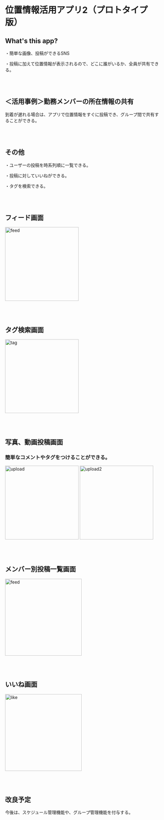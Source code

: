 # 位置情報活用アプリ2（プロトタイプ版）

## What's this app?
・簡単な画像、投稿ができるSNS

・投稿に加えて位置情報が表示されるので、どこに誰がいるか、全員が共有できる。

<br><br>


## ＜活用事例＞勤務メンバーの所在情報の共有
到着が遅れる場合は、アプリで位置情報をすぐに投稿でき、グループ間で共有することができる。

<br><br>

## その他
・ユーザーの投稿を時系列順に一覧できる。

・投稿に対していいねができる。

・タグを検索できる。

<br><br>

## フィード画面
<img width="240" alt="feed" src="https://user-images.githubusercontent.com/45345968/57509018-1a6c9100-733e-11e9-8410-c1739c742a26.png">


<br><br>



## タグ検索画面
<img width="240" alt="tag" src="https://user-images.githubusercontent.com/45345968/57509120-6cadb200-733e-11e9-82f7-677d40e5c1c0.png">



<br><br>


## 写真、動画投稿画面
### 簡単なコメントやタグをつけることができる。

<img width="240" alt="upload" src="https://user-images.githubusercontent.com/45345968/57509426-2e64c280-733f-11e9-8b4e-530154434c75.png">
<img width="240" alt="upload2" src="https://user-images.githubusercontent.com/45345968/57509831-3f620380-7340-11e9-9680-1f81e1e5e8e5.png">


<br><br>

## メンバー別投稿一覧画面
<img width="250" alt="feed" src="https://user-images.githubusercontent.com/45345968/57508877-b8139080-733d-11e9-823e-a9a2f2be6d71.png">

<br><br>


## いいね画面
<img width="250" alt="like" src="https://user-images.githubusercontent.com/45345968/57509356-fc536080-733e-11e9-8548-d92092f1e748.PNG">

<br><br>


## 改良予定

今後は、スケジュール管理機能や、グループ管理機能を付与する。



